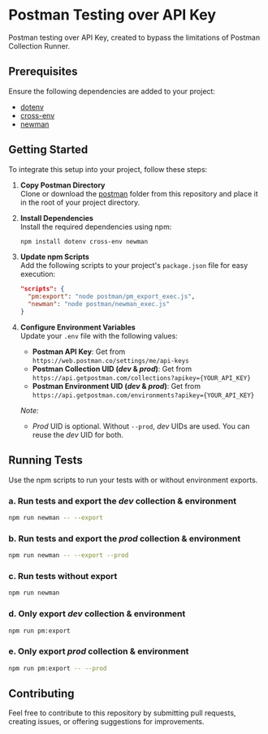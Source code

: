 # Postman Testing over API Key

Postman testing over API Key, created to bypass the limitations of Postman Collection Runner.

## Prerequisites

Ensure the following dependencies are added to your project:

- <a href="https://www.npmjs.com/package/dotenv" target="_blank">dotenv</a>
- <a href="https://www.npmjs.com/package/cross-env" target="_blank">cross-env</a>
- <a href="https://www.npmjs.com/package/newman" target="_blank">newman</a>

## Getting Started

To integrate this setup into your project, follow these steps:

1. **Copy Postman Directory**  
   Clone or download the <a href="https://download-directory.github.io/?url=https%3A%2F%2Fgithub.com%2Fricky-kiva%2Fpostman-testing-over-api-key%2Ftree%2Fmain%2Fpostman" target="_blank">postman</a> folder from this repository and place it in the root of your project directory.

2. **Install Dependencies**  
   Install the required dependencies using npm:
   ```bash
   npm install dotenv cross-env newman
   ```

3. **Update npm Scripts**  
   Add the following scripts to your project's `package.json` file for easy execution:
   ```json
   "scripts": {
     "pm:export": "node postman/pm_export_exec.js",
     "newman": "node postman/newman_exec.js"
   }
   ```

4. **Configure Environment Variables**  
   Update your `.env` file with the following values:
   - **Postman API Key**: Get from ```https://web.postman.co/settings/me/api-keys```
   - **Postman Collection UID (*dev* & *prod*)**: Get from ```https://api.getpostman.com/collections?apikey={YOUR_API_KEY}```
   - **Postman Environment UID (*dev* & *prod*)**: Get from ```https://api.getpostman.com/environments?apikey={YOUR_API_KEY}```

   *Note:*
   - *Prod* UID is optional. Without `--prod`, *dev* UIDs are used. You can reuse the *dev* UID for both.

## Running Tests

Use the npm scripts to run your tests with or without environment exports.

### a. Run tests and export the *dev* collection & environment
```bash
npm run newman -- --export
```

### b. Run tests and export the *prod* collection & environment
```bash
npm run newman -- --export --prod
```

### c. Run tests without export
```bash
npm run newman
```

### d. Only export *dev* collection & environment
```bash
npm run pm:export
```

### e. Only export *prod* collection & environment
```bash
npm run pm:export -- --prod
```

## Contributing

Feel free to contribute to this repository by submitting pull requests, creating issues, or offering suggestions for improvements.
